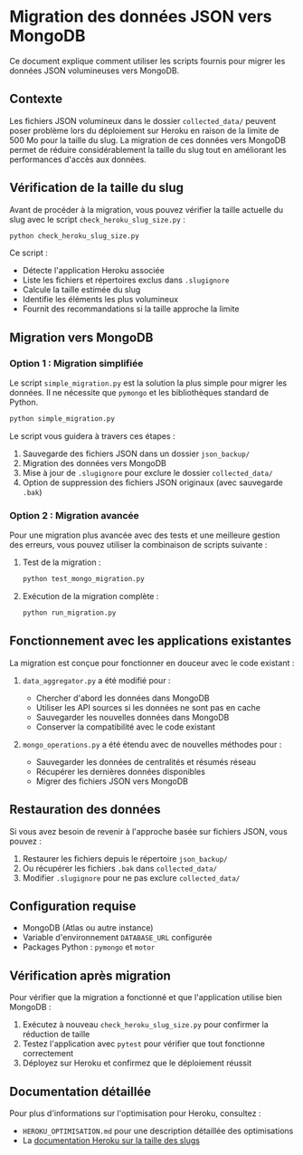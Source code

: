 # Migration des données JSON vers MongoDB

Ce document explique comment utiliser les scripts fournis pour migrer les données JSON volumineuses vers MongoDB.

## Contexte

Les fichiers JSON volumineux dans le dossier `collected_data/` peuvent poser problème lors du déploiement sur Heroku en raison de la limite de 500 Mo pour la taille du slug. La migration de ces données vers MongoDB permet de réduire considérablement la taille du slug tout en améliorant les performances d'accès aux données.

## Vérification de la taille du slug

Avant de procéder à la migration, vous pouvez vérifier la taille actuelle du slug avec le script `check_heroku_slug_size.py` :

```bash
python check_heroku_slug_size.py
```

Ce script :
- Détecte l'application Heroku associée
- Liste les fichiers et répertoires exclus dans `.slugignore`
- Calcule la taille estimée du slug
- Identifie les éléments les plus volumineux
- Fournit des recommandations si la taille approche la limite

## Migration vers MongoDB

### Option 1 : Migration simplifiée

Le script `simple_migration.py` est la solution la plus simple pour migrer les données. Il ne nécessite que `pymongo` et les bibliothèques standard de Python.

```bash
python simple_migration.py
```

Le script vous guidera à travers ces étapes :
1. Sauvegarde des fichiers JSON dans un dossier `json_backup/`
2. Migration des données vers MongoDB
3. Mise à jour de `.slugignore` pour exclure le dossier `collected_data/`
4. Option de suppression des fichiers JSON originaux (avec sauvegarde `.bak`)

### Option 2 : Migration avancée

Pour une migration plus avancée avec des tests et une meilleure gestion des erreurs, vous pouvez utiliser la combinaison de scripts suivante :

1. Test de la migration :
   ```bash
   python test_mongo_migration.py
   ```

2. Exécution de la migration complète :
   ```bash
   python run_migration.py
   ```

## Fonctionnement avec les applications existantes

La migration est conçue pour fonctionner en douceur avec le code existant :

1. `data_aggregator.py` a été modifié pour :
   - Chercher d'abord les données dans MongoDB
   - Utiliser les API sources si les données ne sont pas en cache
   - Sauvegarder les nouvelles données dans MongoDB
   - Conserver la compatibilité avec le code existant

2. `mongo_operations.py` a été étendu avec de nouvelles méthodes pour :
   - Sauvegarder les données de centralités et résumés réseau
   - Récupérer les dernières données disponibles
   - Migrer des fichiers JSON vers MongoDB

## Restauration des données

Si vous avez besoin de revenir à l'approche basée sur fichiers JSON, vous pouvez :

1. Restaurer les fichiers depuis le répertoire `json_backup/`
2. Ou récupérer les fichiers `.bak` dans `collected_data/`
3. Modifier `.slugignore` pour ne pas exclure `collected_data/`

## Configuration requise

- MongoDB (Atlas ou autre instance)
- Variable d'environnement `DATABASE_URL` configurée
- Packages Python : `pymongo` et `motor`

## Vérification après migration

Pour vérifier que la migration a fonctionné et que l'application utilise bien MongoDB :

1. Exécutez à nouveau `check_heroku_slug_size.py` pour confirmer la réduction de taille
2. Testez l'application avec `pytest` pour vérifier que tout fonctionne correctement
3. Déployez sur Heroku et confirmez que le déploiement réussit

## Documentation détaillée

Pour plus d'informations sur l'optimisation pour Heroku, consultez :
- `HEROKU_OPTIMISATION.md` pour une description détaillée des optimisations
- La [documentation Heroku sur la taille des slugs](https://devcenter.heroku.com/articles/slug-compiler#slug-size) 